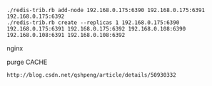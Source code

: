 	./redis-trib.rb add-node 192.168.0.175:6390 192.168.0.175:6391 192.168.0.175:6392
	./redis-trib.rb create --replicas 1 192.168.0.175:6390 192.168.0.175:6391 192.168.0.175:6392 192.168.0.108:6390 192.168.0.108:6391 192.168.0.108:6392

nginx 

purge CACHE

	http://blog.csdn.net/qshpeng/article/details/50930332
